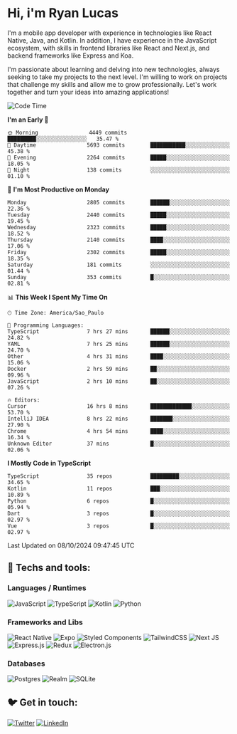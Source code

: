 # Hi, i'm Ryan Lucas

I'm a mobile app developer with experience in technologies like React Native, Java, and Kotlin.
In addition, I have experience in the JavaScript ecosystem, with skills in frontend libraries like React and Next.js, and backend frameworks like Express and Koa.

I'm passionate about learning and delving into new technologies, always seeking to take my projects to the next level. I'm willing to work on projects that challenge my skills and allow me to grow professionally. Let's work together and turn your ideas into amazing applications!


<!--START_SECTION:waka-->
![Code Time](http://img.shields.io/badge/Code%20Time-625%20hrs%2048%20mins-blue)

**I'm an Early 🐤** 

```text
🌞 Morning                4449 commits        █████████░░░░░░░░░░░░░░░░   35.47 % 
🌆 Daytime                5693 commits        ███████████░░░░░░░░░░░░░░   45.38 % 
🌃 Evening                2264 commits        █████░░░░░░░░░░░░░░░░░░░░   18.05 % 
🌙 Night                  138 commits         ░░░░░░░░░░░░░░░░░░░░░░░░░   01.10 % 
```
📅 **I'm Most Productive on Monday** 

```text
Monday                   2805 commits        ██████░░░░░░░░░░░░░░░░░░░   22.36 % 
Tuesday                  2440 commits        █████░░░░░░░░░░░░░░░░░░░░   19.45 % 
Wednesday                2323 commits        █████░░░░░░░░░░░░░░░░░░░░   18.52 % 
Thursday                 2140 commits        ████░░░░░░░░░░░░░░░░░░░░░   17.06 % 
Friday                   2302 commits        █████░░░░░░░░░░░░░░░░░░░░   18.35 % 
Saturday                 181 commits         ░░░░░░░░░░░░░░░░░░░░░░░░░   01.44 % 
Sunday                   353 commits         █░░░░░░░░░░░░░░░░░░░░░░░░   02.81 % 
```


📊 **This Week I Spent My Time On** 

```text
🕑︎ Time Zone: America/Sao_Paulo

💬 Programming Languages: 
TypeScript               7 hrs 27 mins       ██████░░░░░░░░░░░░░░░░░░░   24.82 % 
YAML                     7 hrs 25 mins       ██████░░░░░░░░░░░░░░░░░░░   24.70 % 
Other                    4 hrs 31 mins       ████░░░░░░░░░░░░░░░░░░░░░   15.06 % 
Docker                   2 hrs 59 mins       ██░░░░░░░░░░░░░░░░░░░░░░░   09.96 % 
JavaScript               2 hrs 10 mins       ██░░░░░░░░░░░░░░░░░░░░░░░   07.26 % 

🔥 Editors: 
Cursor                   16 hrs 8 mins       █████████████░░░░░░░░░░░░   53.70 % 
IntelliJ IDEA            8 hrs 22 mins       ███████░░░░░░░░░░░░░░░░░░   27.90 % 
Chrome                   4 hrs 54 mins       ████░░░░░░░░░░░░░░░░░░░░░   16.34 % 
Unknown Editor           37 mins             █░░░░░░░░░░░░░░░░░░░░░░░░   02.06 % 
```

**I Mostly Code in TypeScript** 

```text
TypeScript               35 repos            █████████░░░░░░░░░░░░░░░░   34.65 % 
Kotlin                   11 repos            ███░░░░░░░░░░░░░░░░░░░░░░   10.89 % 
Python                   6 repos             █░░░░░░░░░░░░░░░░░░░░░░░░   05.94 % 
Dart                     3 repos             █░░░░░░░░░░░░░░░░░░░░░░░░   02.97 % 
Vue                      3 repos             █░░░░░░░░░░░░░░░░░░░░░░░░   02.97 % 
```




 Last Updated on 08/10/2024 09:47:45 UTC
<!--END_SECTION:waka-->

## 🔧 Techs and tools: 

### Languages / Runtimes
![JavaScript](https://img.shields.io/badge/javascript-%23323330.svg?style=for-the-badge&logo=javascript&logoColor=%23F7DF1E)
![TypeScript](https://img.shields.io/badge/typescript-%23007ACC.svg?style=for-the-badge&logo=typescript&logoColor=white)
![Kotlin](https://img.shields.io/badge/kotlin-%230095D5.svg?style=for-the-badge&logo=kotlin&logoColor=white) ![Python](https://img.shields.io/badge/python-3670A0?style=for-the-badge&logo=python&logoColor=ffdd54)

### Frameworks and Libs
![React Native](https://img.shields.io/badge/react_native-%2320232a.svg?style=for-the-badge&logo=react&logoColor=%2361DAFB)
![Expo](https://img.shields.io/badge/expo-1C1E24?style=for-the-badge&logo=expo&logoColor=#D04A37)
![Styled Components](https://img.shields.io/badge/styled--components-DB7093?style=for-the-badge&logo=styled-components&logoColor=white)
![TailwindCSS](https://img.shields.io/badge/tailwindcss-%2338B2AC.svg?style=for-the-badge&logo=tailwind-css&logoColor=white)
![Next JS](https://img.shields.io/badge/Next-black?style=for-the-badge&logo=next.js&logoColor=white)
![Express.js](https://img.shields.io/badge/express.js-%23404d59.svg?style=for-the-badge&logo=express&logoColor=%2361DAFB)
![Redux](https://img.shields.io/badge/redux-%23593d88.svg?style=for-the-badge&logo=redux&logoColor=white)
![Electron.js](https://img.shields.io/badge/Electron-191970?style=for-the-badge&logo=Electron&logoColor=white)

### Databases
![Postgres](https://img.shields.io/badge/postgres-%23316192.svg?style=for-the-badge&logo=postgresql&logoColor=white)
![Realm](https://img.shields.io/badge/Realm-39477F?style=for-the-badge&logo=realm&logoColor=white)
![SQLite](https://img.shields.io/badge/sqlite-%2307405e.svg?style=for-the-badge&logo=sqlite&logoColor=white)

## 🐦 Get in touch:

[![Twitter](https://img.shields.io/badge/Twitter-%231DA1F2.svg?style=for-the-badge&logo=Twitter&logoColor=white)](https://twitter.com/ryangst_)
[![LinkedIn](https://img.shields.io/badge/linkedin-%230077B5.svg?style=for-the-badge&logo=linkedin&logoColor=white)](https://www.linkedin.com/in/ryan-lucas-machado/)
